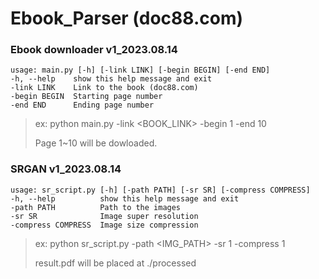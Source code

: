 # Ebook_Parser (doc88.com)
### Ebook downloader v1_2023.08.14
```
usage: main.py [-h] [-link LINK] [-begin BEGIN] [-end END]
-h, --help    show this help message and exit
-link LINK    Link to the book (doc88.com)
-begin BEGIN  Starting page number
-end END      Ending page number
```
> ex: python main.py -link <BOOK_LINK> -begin 1 -end 10
> 
> Page 1~10 will be dowloaded.
### SRGAN v1_2023.08.14
```
usage: sr_script.py [-h] [-path PATH] [-sr SR] [-compress COMPRESS]
-h, --help          show this help message and exit
-path PATH          Path to the images
-sr SR              Image super resolution
-compress COMPRESS  Image size compression
```
> ex: python sr_script.py -path <IMG_PATH> -sr 1 -compress 1
> 
> result.pdf will be placed at ./processed
